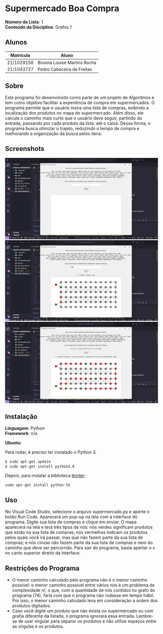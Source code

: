 # Supermercado Boa Compra

**Número da Lista**: 1<br>
**Conteúdo da Disciplina**: Grafos 1<br>

## Alunos
|Matrícula | Aluno |
| -- | -- |
| 21/1029156  |  Brunna Louise Martins Rocha |
| 21/1043727  |  Pedro Cabeceira de Freitas |

## Sobre 
Este programa foi desenvolvido como parte de um projeto de Algoritmos e tem como objetivo facilitar a experiência de compra em supermercados. O programa permite que o usuário insira uma lista de compras, exibindo a localização dos produtos no mapa do supermercado. Além disso, ele calcula o caminho mais curto que o usuário deve seguir, partindo da entrada, passando por cada produto da lista, até o caixa. Dessa forma, o programa busca otimizar o trajeto, reduzindo o tempo de compra e melhorando a organização da busca pelos itens.

## Screenshots

![imagem 1](imgs/interface1.jpg)
![imagem 2](imgs/interface2.jpg)
![imagem 3](imgs/interface3.jpg)


## Instalação 
**Linguagem**: Python<br>
**Framework**: n/a<br>

**Ubuntu**:

Para rodar, é preciso ter instalado o Python 3.

```
$ sudo apt-get update
$ sudo apt-get install python3.6
```

Depois, para instalar a biblioteca [tkinter](https://docs.python.org/pt-br/3/library/tkinter.html#module-tkinter):
```
sudo apt-get install python-tk
```


## Uso 
No Visual Code Studio, selecione o arquivo supermercado.py e aperte o botão Run Code. Aparecerá um pop-up na tela com a interface do programa.
Digite sua lista de compras e clique em enviar. O mapa aparecerá na tela e terá três tipos de nós: nós verdes significam produtos que estão na sua lista de compras; nós vermelhos indicam os produtos pelos quais você irá passar, mas que não fazem parte da sua lista de compras; e nós cinzas não fazem parte da sua lista de compras e nem do caminho que deve ser percorrido.
Para sair do programa, basta apertar o x no canto superior direito da interface.


## Restrições do Programa
- O menor caminho calculado pelo programa não é o menor caminho possível: o menor caminho possível entre vários nós é um problema de complexidade n!, o que, com a quantidade de nós contidos no grafo do programa (74), faria com que o programa não rodasse em tempo hábil. Por isso, o menor caminho calculado leva em consideração a ordem dos produtos digitados.
- Caso você digite um produto que não exista no supermercado ou com grafia diferente da listada, o programa ignorará essa entrada. Lembre-se de usar vírgular para separar os produtos e não utilize espaços entre as vírgulas e os produtos.

